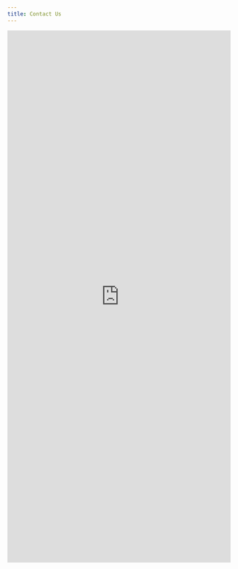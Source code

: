 ```yaml
---
title: Contact Us
---
```


<iframe src="https://docs.google.com/forms/d/e/1FAIpQLSeBTQqejs7fANN8khRqCSXmK-6JMxM1LBmxWK-6V1mkhrDyZA/viewform?embedded=true" width="100%" height="1200" frameborder="0" marginheight="0" marginwidth="0">Loading…</iframe>

